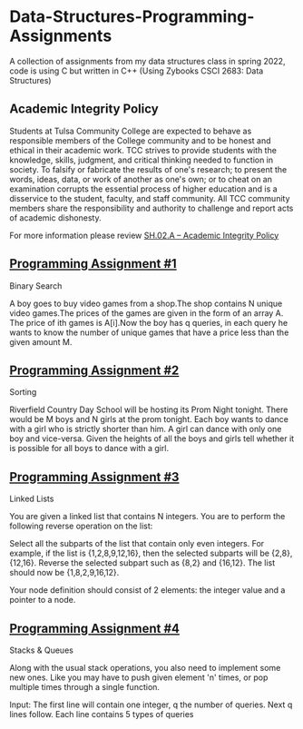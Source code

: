 # Data-Structures-Programming-Assignments
A collection of assignments from my data structures class in spring 2022, code is using C but written in C++ (Using Zybooks CSCI 2683: Data Structures)
## Academic Integrity Policy
Students at Tulsa Community College are expected to behave as responsible members of the College community and to be honest and ethical in their academic work. TCC strives to provide students with the knowledge, skills, judgment, and critical thinking needed to function in society. To falsify or fabricate the results of one's research; to present the words, ideas, data, or work of another as one's own; or to cheat on an examination corrupts the essential process of higher education and is a disservice to the student, faculty, and staff community. All TCC community members share the responsibility and authority to challenge and report acts of academic dishonesty.

For more information please review [SH.02.A – Academic Integrity Policy](https://www.tulsacc.edu/student-resources/student-handbook/academic-policies#sh-02-a)
## [Programming Assignment #1](https://github.com/true2000/Data-Structures-Programming-Assignments/blob/main/Programming%20Assignment%20%231%20(Binary%20Search).cpp)
Binary Search

A boy goes to buy video games from a shop.The shop contains N unique video games.The prices of the games are given in the form of an array A.
The price of ith games is A[i].Now the boy has q queries, in each query he wants to know the number of unique games that have a price less than the given amount M.
## [Programming Assignment #2](https://github.com/true2000/Data-Structures-Programming-Assignments/blob/main/Programming%20Assignment%20%232%20(Sorting).cpp)
Sorting

Riverfield Country Day School will be hosting its Prom Night tonight. There would be M boys and N girls at the prom tonight. 
Each boy wants to dance with a girl who is strictly shorter than him. A girl can dance with only one boy and vice-versa. 
Given the heights of all the boys and girls tell whether it is possible for all boys to dance with a girl.
## [Programming Assignment #3](https://github.com/true2000/Data-Structures-Programming-Assignments/blob/main/Programming%20Assignment%20%233%20(Linked%20Lists).cpp)
Linked Lists

You are given a linked list that contains N integers. You are to perform the following reverse operation on the list:

Select all the subparts of the list that contain only even integers. For example, if the list is {1,2,8,9,12,16}, 
then the selected subparts will be {2,8}, {12,16}. Reverse the selected subpart such as {8,2} and {16,12}. The list should now be {1,8,2,9,16,12}.

Your node definition should consist of 2 elements: the integer value and a pointer to a node.
## [Programming Assignment #4](https://github.com/true2000/Data-Structures-Programming-Assignments/blob/main/Programming%20Assignment%20%234%20(Stacks%20%26%20Queues).cpp)
Stacks & Queues

Along with the usual stack operations, you also need to implement some new ones. 
Like you may have to push given element 'n' times, or pop multiple times through a single function.

Input: The first line will contain one integer, q the number of queries. Next q lines follow.
Each line contains 5 types of queries
